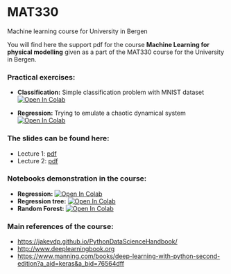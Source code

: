 # MAT330
Machine learning course for University in Bergen

You will find here the support pdf for the course **Machine Learning for physical modelling** given as a part of the MAT330 course for the University in Bergen.

### Practical exercises:
- **Classification:** Simple classification problem with MNIST dataset [![Open In Colab](https://colab.research.google.com/assets/colab-badge.svg)](https://colab.research.google.com/github/brajard/MAT330/blob/master/practical/classification.ipynb)

- **Regression:** Trying to emulate a chaotic dynamical system [![Open In Colab](https://colab.research.google.com/assets/colab-badge.svg)](https://colab.research.google.com/github/brajard/MAT330/blob/master/practical/regression.ipynb)

### The slides can be found here:
- Lecture 1: [pdf](lecture-1.pdf)
- Lecture 2: [pdf](lecture-2.pdf)

### Notebooks demonstration in the course:
- **Regression:** [![Open In Colab](https://colab.research.google.com/assets/colab-badge.svg)](https://colab.research.google.com/github/brajard/MAT330/blob/master/notebooks/regression_example.ipynb)
- **Regression tree:** [![Open In Colab](https://colab.research.google.com/assets/colab-badge.svg)](https://colab.research.google.com/github/brajard/MAT330/blob/master/notebooks/Regression_tree_example.ipynb)
- **Random Forest:** [![Open In Colab](https://colab.research.google.com/assets/colab-badge.svg)](https://colab.research.google.com/github/brajard/MAT330/blob/master/notebooks/random_forest_example.ipynb)

### Main references of the course:
- <https://jakevdp.github.io/PythonDataScienceHandbook/>
- <http://www.deeplearningbook.org>
- <https://www.manning.com/books/deep-learning-with-python-second-edition?a_aid=keras&a_bid=76564dff>
